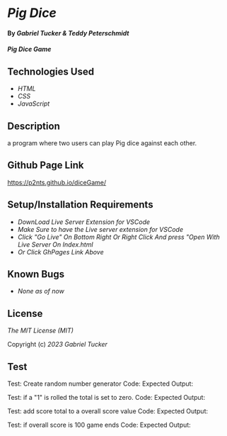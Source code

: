 # _Pig Dice_

#### By _**Gabriel Tucker & Teddy Peterschmidt**_

#### _Pig Dice Game_

## Technologies Used

* _HTML_
* _CSS_
* _JavaScript_

## Description

a program where two users can play Pig dice against each other.

## Github Page Link

https://p2nts.github.io/diceGame/

## Setup/Installation Requirements
* _DownLoad Live Server Extension for VSCode_
* _Make Sure to have the Live server extension for VSCode_
* _Click "Go Live"  On Bottom Right Or Right Click And press "Open With Live Server On Index.html_
* _Or Click GhPages Link Above_




## Known Bugs

* _None as of now_


## License

_The MIT License (MIT)_

Copyright (c) _2023_ _Gabriel Tucker_

## Test

Test: Create random number generator
Code: 
Expected Output: 

Test: if a "1" is rolled the total is set to zero.
Code: 
Expected Output: 

Test: add score total to a overall score value 
Code: 
Expected Output: 

Test: if overall score is 100 game ends 
Code: 
Expected Output: 
